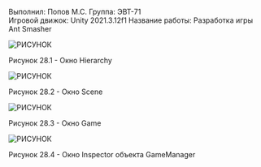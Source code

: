Выполнил: Попов М.С.
Группа: ЭВТ-71  
Игровой движок: Unity 2021.3.12f1
Название работы: Разработка игры Ant Smasher  




![РИСУНОК](https://gspics.org/images/2022/12/03/0XfB9R.png)  

Рисунок 28.1 - Окно Hierarchy  

![РИСУНОК](https://gspics.org/images/2022/12/03/0XfJSE.png)  

Рисунок 28.2 - Окно Scene  

![РИСУНОК](https://gspics.org/images/2022/12/03/0Xfcqj.png)  

Рисунок 28.3 - Окно Game  

![РИСУНОК](https://gspics.org/images/2022/12/03/0Xfthm.png)  

Рисунок 28.4 - Окно Inspector объекта GameManager  
